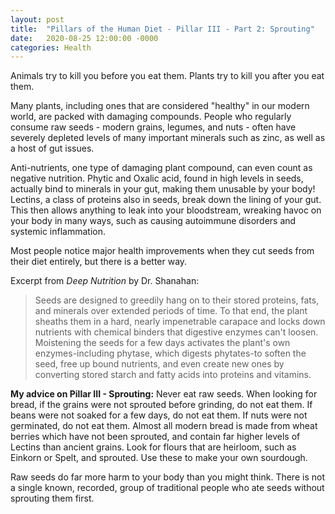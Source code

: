 ```yaml
---
layout: post
title:  "Pillars of the Human Diet - Pillar III - Part 2: Sprouting"
date:   2020-08-25 12:00:00 -0000
categories: Health
---
```


Animals try to kill you before you eat them. Plants try to kill you after you eat them.

Many plants, including ones that are considered "healthy" in our modern world, are packed with damaging compounds. People who regularly consume raw seeds - modern grains, legumes, and nuts - often have severely depleted levels of many important minerals such as zinc, as well as a host of gut issues.

Anti-nutrients, one type of damaging plant compound, can even count as negative nutrition. Phytic and Oxalic acid, found in high levels in seeds, actually bind to minerals in your gut, making them unusable by your body!
Lectins, a class of proteins also in seeds, break down the lining of your gut. This then allows anything to leak into your bloodstream, wreaking havoc on your body in many ways, such as causing autoimmune disorders and systemic inflammation.

Most people notice major health improvements when they cut seeds from their diet entirely, but there is a better way.

Excerpt from *Deep Nutrition* by Dr. Shanahan:
>Seeds are designed to greedily hang on to their stored proteins, fats, and minerals over extended periods of time. To that end, the plant sheaths them in a hard, nearly impenetrable carapace and locks down nutrients with chemical binders that digestive enzymes can't loosen. Moistening the seeds for a few days activates the plant's own enzymes-including phytase, which digests phytates-to soften the seed, free up bound nutrients, and even create new ones by converting stored starch and fatty acids into proteins and vitamins.

**My advice on Pillar III - Sprouting:** Never eat raw seeds. When looking for bread, if the grains were not sprouted before grinding, do not eat them. If beans were not soaked for a few days, do not eat them. If nuts were not germinated, do not eat them.
Almost all modern bread is made from wheat berries which have not been sprouted, and contain far higher levels of Lectins than ancient grains. Look for flours that are heirloom, such as Einkorn or Spelt, and sprouted. Use these to make your own sourdough.

Raw seeds do far more harm to your body than you might think. There is not a single known, recorded, group of traditional people who ate seeds without sprouting them first.